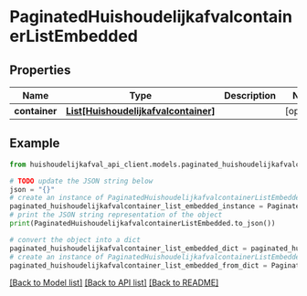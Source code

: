 # PaginatedHuishoudelijkafvalcontainerListEmbedded


## Properties

Name | Type | Description | Notes
------------ | ------------- | ------------- | -------------
**container** | [**List[Huishoudelijkafvalcontainer]**](Huishoudelijkafvalcontainer.md) |  | [optional] 

## Example

```python
from huishoudelijkafval_api_client.models.paginated_huishoudelijkafvalcontainer_list_embedded import PaginatedHuishoudelijkafvalcontainerListEmbedded

# TODO update the JSON string below
json = "{}"
# create an instance of PaginatedHuishoudelijkafvalcontainerListEmbedded from a JSON string
paginated_huishoudelijkafvalcontainer_list_embedded_instance = PaginatedHuishoudelijkafvalcontainerListEmbedded.from_json(json)
# print the JSON string representation of the object
print(PaginatedHuishoudelijkafvalcontainerListEmbedded.to_json())

# convert the object into a dict
paginated_huishoudelijkafvalcontainer_list_embedded_dict = paginated_huishoudelijkafvalcontainer_list_embedded_instance.to_dict()
# create an instance of PaginatedHuishoudelijkafvalcontainerListEmbedded from a dict
paginated_huishoudelijkafvalcontainer_list_embedded_from_dict = PaginatedHuishoudelijkafvalcontainerListEmbedded.from_dict(paginated_huishoudelijkafvalcontainer_list_embedded_dict)
```
[[Back to Model list]](../README.md#documentation-for-models) [[Back to API list]](../README.md#documentation-for-api-endpoints) [[Back to README]](../README.md)


